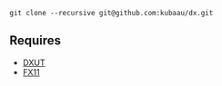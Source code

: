 `git clone --recursive git@github.com:kubaau/dx.git`

## Requires

- [DXUT](https://github.com/microsoft/DXUT)
- [FX11](https://github.com/microsoft/FX11)
